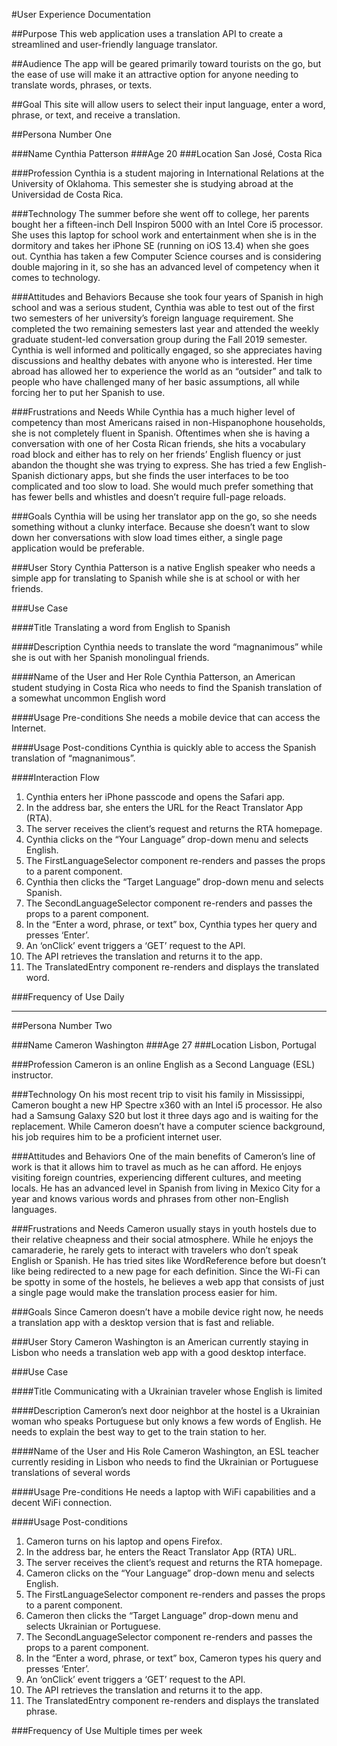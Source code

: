 #User Experience Documentation

##Purpose
This web application uses a translation API to create a streamlined and user-friendly language translator.

##Audience
The app will be geared primarily toward tourists on the go, but the ease of use will make it an attractive option for anyone needing to translate words, phrases, or texts.

##Goal
This site will allow users to select their input language, enter a word, phrase, or text, and receive a translation.

##Persona Number One

###Name
Cynthia Patterson
###Age
20
###Location
San José, Costa Rica

###Profession
Cynthia is a student majoring in International Relations at the University of Oklahoma. This semester she is studying abroad at the Universidad de Costa Rica.

###Technology
The summer before she went off to college, her parents bought her a fifteen-inch Dell Inspiron 5000 with an Intel Core i5 processor. She uses this laptop for school work and entertainment when she is in the dormitory and takes her iPhone SE (running on iOS 13.4) when she goes out.
Cynthia has taken a few Computer Science courses and is considering double majoring in it, so she has an advanced level of competency when it comes to technology.

###Attitudes and Behaviors
Because she took four years of Spanish in high school and was a serious student, Cynthia was able to test out of the first two semesters of her university’s foreign language requirement. She completed the two remaining semesters last year and attended the weekly graduate student-led conversation group during the Fall 2019 semester.
Cynthia is well informed and politically engaged, so she appreciates having discussions and healthy debates with anyone who is interested. Her time abroad has allowed her to experience the world as an “outsider” and talk to people who have challenged many of her basic assumptions, all while forcing her to put her Spanish to use.

###Frustrations and Needs
While Cynthia has a much higher level of competency than most Americans raised in non-Hispanophone households, she is not completely fluent in Spanish. Oftentimes when she is having a conversation with one of her Costa Rican friends, she hits a vocabulary road block and either has to rely on her friends’ English fluency or just abandon the thought she was trying to express.
She has tried a few English-Spanish dictionary apps, but she finds the user interfaces to be too complicated and too slow to load. She would much prefer something that has fewer bells and whistles and doesn’t require full-page reloads.

###Goals
Cynthia will be using her translator app on the go, so she needs something without a clunky interface. Because she doesn’t want to slow down her conversations with slow load times either, a single page application would be preferable.

###User Story
Cynthia Patterson is a native English speaker who needs a simple app for translating to Spanish while she is at school or with her friends.

###Use Case

####Title
Translating a word from English to Spanish

####Description
Cynthia needs to translate the word “magnanimous” while she is out with her Spanish monolingual friends.

####Name of the User and Her Role
Cynthia Patterson, an American student studying in Costa Rica who needs to find the Spanish translation of a somewhat uncommon English word

####Usage Pre-conditions
She needs a mobile device that can access the Internet.

####Usage Post-conditions
Cynthia is quickly able to access the Spanish translation of “magnanimous”.

####Interaction Flow
1. Cynthia enters her iPhone passcode and opens the Safari app.
2. In the address bar, she enters the URL for the React Translator App (RTA).
3. The server receives the client’s request and returns the RTA homepage.
4. Cynthia clicks on the “Your Language” drop-down menu and selects English.
5. The FirstLanguageSelector component re-renders and passes the props to a parent component.
6. Cynthia then clicks the “Target Language” drop-down menu and selects Spanish.
7. The SecondLanguageSelector component re-renders and passes the props to a parent component.
8. In the “Enter a word, phrase, or text” box, Cynthia types her query and presses ‘Enter’.
9. An ‘onClick’ event triggers a ‘GET’ request to the API.
10. The API retrieves the translation and returns it to the app.
11. The TranslatedEntry component re-renders and displays the translated word.

###Frequency of Use
Daily

***

##Persona Number Two

###Name
Cameron Washington
###Age
27
###Location
Lisbon, Portugal

###Profession
Cameron is an online English as a Second Language (ESL) instructor.

###Technology
On his most recent trip to visit his family in Mississippi, Cameron bought a new HP Spectre x360 with an Intel i5 processor. He also had a Samsung Galaxy S20 but lost it three days ago and is waiting for the replacement.
While Cameron doesn’t have a computer science background, his job requires him to be a proficient internet user.

###Attitudes and Behaviors
One of the main benefits of Cameron’s line of work is that it allows him to travel as much as he can afford. He enjoys visiting foreign countries, experiencing different cultures, and meeting locals. He has an advanced level in Spanish from living in Mexico City for a year and knows various words and phrases from other non-English languages.

###Frustrations and Needs
Cameron usually stays in youth hostels due to their relative cheapness and their social atmosphere. While he enjoys the camaraderie, he rarely gets to interact with travelers who don’t speak English or Spanish.
He has tried sites like WordReference before but doesn’t like being redirected to a new page for each definition. Since the Wi-Fi can be spotty in some of the hostels, he believes a web app that consists of just a single page would make the translation process easier for him.

###Goals
Since Cameron doesn’t have a mobile device right now, he needs a translation app with a desktop version that is fast and reliable.

###User Story
Cameron Washington is an American currently staying in Lisbon who needs a translation web app with a good desktop interface.

###Use Case

####Title 
Communicating with a Ukrainian traveler whose English is limited

####Description
Cameron’s next door neighbor at the hostel is a Ukrainian woman who speaks Portuguese but only knows a few words of English. He needs to explain the best way to get to the train station to her.

####Name of the User and His Role
Cameron Washington, an ESL teacher currently residing in Lisbon who needs to find the Ukrainian or Portuguese translations of several words

####Usage Pre-conditions
He needs a laptop with WiFi capabilities and a decent WiFi connection.

####Usage Post-conditions
1. Cameron turns on his laptop and opens Firefox.
2. In the address bar, he enters the React Translator App (RTA) URL.
3. The server receives the client’s request and returns the RTA homepage.
4. Cameron clicks on the “Your Language” drop-down menu and selects English.
5. The FirstLanguageSelector component re-renders and passes the props to a parent component.
6. Cameron then clicks the “Target Language” drop-down menu and selects Ukrainian or Portuguese.
7. The SecondLanguageSelector component re-renders and passes the props to a parent component.
8. In the “Enter a word, phrase, or text” box, Cameron types his query and presses ‘Enter’.
9. An ‘onClick’ event triggers a ‘GET’ request to the API.
10. The API retrieves the translation and returns it to the app.
11. The TranslatedEntry component re-renders and displays the translated phrase.

###Frequency of Use
Multiple times per week